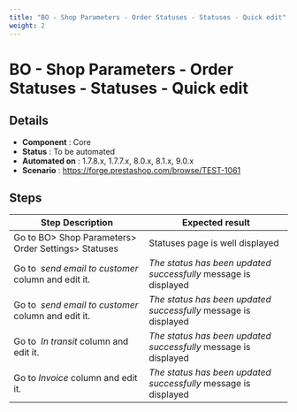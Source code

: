 ```yaml
---
title: "BO - Shop Parameters - Order Statuses - Statuses - Quick edit"
weight: 2
---
```


# BO - Shop Parameters - Order Statuses - Statuses - Quick edit
## Details
* **Component** : Core
* **Status** : To be automated
* **Automated on** : 1.7.8.x, 1.7.7.x, 8.0.x, 8.1.x, 9.0.x
* **Scenario** : https://forge.prestashop.com/browse/TEST-1061

## Steps
| Step Description | Expected result |
| ----- | ----- |
| Go to BO> Shop Parameters> Order Settings> Statuses | Statuses page is well displayed |
| Go to  _send email to customer_ column and edit it. | _*The status has been updated successfully*_ message is displayed |
| Go to  _send email to customer_ column and edit it. | _*The status has been updated successfully*_ message is displayed |
| Go to  _In transit_ column and edit it. | _*The status has been updated successfully*_ message is displayed |
| Go to _Invoice_ column and edit it. | _*The status has been updated successfully*_ message is displayed |
